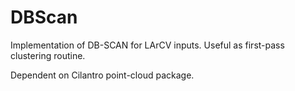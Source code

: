 # DBScan

Implementation of DB-SCAN for LArCV inputs.
Useful as first-pass clustering routine.

Dependent on Cilantro point-cloud package.